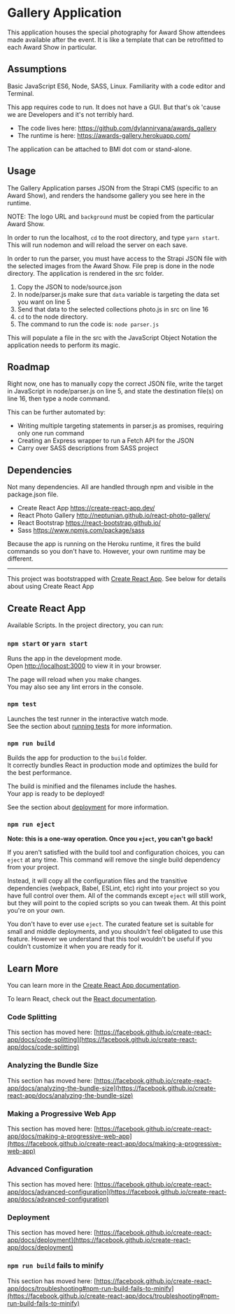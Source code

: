# Gallery Application

This application houses the special photography for Award Show attendees made available after the event. It is like a template that can be retrofitted to each Award Show in particular.

## Assumptions
Basic JavaScript ES6, Node, SASS, Linux. Familiarity with a code editor and Terminal. 

This app requires code to run. It does not have a GUI. But that's ok 'cause we are Developers and it's not terribly hard.

- The code lives here: https://github.com/dylannirvana/awards_gallery
- The runtime is here: https://awards-gallery.herokuapp.com/ 

The application can be attached to BMI dot com or stand-alone.

## Usage
The Gallery Application parses JSON from the Strapi CMS (specific to an Award Show), and renders the handsome gallery you see here in the runtime. 

NOTE: The logo URL and `background` must be copied from the particular Award Show. 

In order to run the localhost, `cd` to the root directory, and type `yarn start`. This will run nodemon and will reload the server on each save.

In order to run the parser, you must have access to the Strapi JSON file with the selected images from the Award Show. File prep is done in the node directory. The application is rendered in the src folder. 

1. Copy the JSON to node/source.json
2. In node/parser.js make sure that `data` variable is targeting the data set you want on line 5
3. Send that data to the selected collections photo.js in src on line 16
4. `cd` to the node directory. 
5. The command to run the code is: `node parser.js`

This will populate a file in the src with the JavaScript Object Notation the application needs to perform its magic.

## Roadmap
Right now, one has to manually copy the correct JSON file, write the target in JavaScript in node/parser.js on line 5, and state the destination file(s) on line 16, then type a node command. 

This can be further automated by: 
- Writing multiple targeting statements in parser.js as promises, requiring only one run command
- Creating an Express wrapper to run a Fetch API for the JSON
- Carry over SASS descriptions from SASS project

## Dependencies
Not many dependencies. All are handled through npm and visible in the package.json file. 
- Create React App https://create-react-app.dev/
- React Photo Gallery http://neptunian.github.io/react-photo-gallery/
- React Bootstrap https://react-bootstrap.github.io/ 
- Sass https://www.npmjs.com/package/sass 

Because the app is running on the Heroku runtime, it fires the build commands so you don't have to. However, your own runtime may be different.

***

This project was bootstrapped with [Create React App](https://github.com/facebook/create-react-app). See below for details about using Create React App

## Create React App 
Available Scripts. In the project directory, you can run:

### `npm start` or `yarn start`

Runs the app in the development mode.\
Open [http://localhost:3000](http://localhost:3000) to view it in your browser.

The page will reload when you make changes.\
You may also see any lint errors in the console.

### `npm test`

Launches the test runner in the interactive watch mode.\
See the section about [running tests](https://facebook.github.io/create-react-app/docs/running-tests) for more information.

### `npm run build`

Builds the app for production to the `build` folder.\
It correctly bundles React in production mode and optimizes the build for the best performance.

The build is minified and the filenames include the hashes.\
Your app is ready to be deployed!

See the section about [deployment](https://facebook.github.io/create-react-app/docs/deployment) for more information.

### `npm run eject`

**Note: this is a one-way operation. Once you `eject`, you can't go back!**

If you aren't satisfied with the build tool and configuration choices, you can `eject` at any time. This command will remove the single build dependency from your project.

Instead, it will copy all the configuration files and the transitive dependencies (webpack, Babel, ESLint, etc) right into your project so you have full control over them. All of the commands except `eject` will still work, but they will point to the copied scripts so you can tweak them. At this point you're on your own.

You don't have to ever use `eject`. The curated feature set is suitable for small and middle deployments, and you shouldn't feel obligated to use this feature. However we understand that this tool wouldn't be useful if you couldn't customize it when you are ready for it.

## Learn More

You can learn more in the [Create React App documentation](https://facebook.github.io/create-react-app/docs/getting-started).

To learn React, check out the [React documentation](https://reactjs.org/).

### Code Splitting

This section has moved here: [https://facebook.github.io/create-react-app/docs/code-splitting](https://facebook.github.io/create-react-app/docs/code-splitting)

### Analyzing the Bundle Size

This section has moved here: [https://facebook.github.io/create-react-app/docs/analyzing-the-bundle-size](https://facebook.github.io/create-react-app/docs/analyzing-the-bundle-size)

### Making a Progressive Web App

This section has moved here: [https://facebook.github.io/create-react-app/docs/making-a-progressive-web-app](https://facebook.github.io/create-react-app/docs/making-a-progressive-web-app)

### Advanced Configuration

This section has moved here: [https://facebook.github.io/create-react-app/docs/advanced-configuration](https://facebook.github.io/create-react-app/docs/advanced-configuration)

### Deployment

This section has moved here: [https://facebook.github.io/create-react-app/docs/deployment](https://facebook.github.io/create-react-app/docs/deployment)

### `npm run build` fails to minify

This section has moved here: [https://facebook.github.io/create-react-app/docs/troubleshooting#npm-run-build-fails-to-minify](https://facebook.github.io/create-react-app/docs/troubleshooting#npm-run-build-fails-to-minify)

